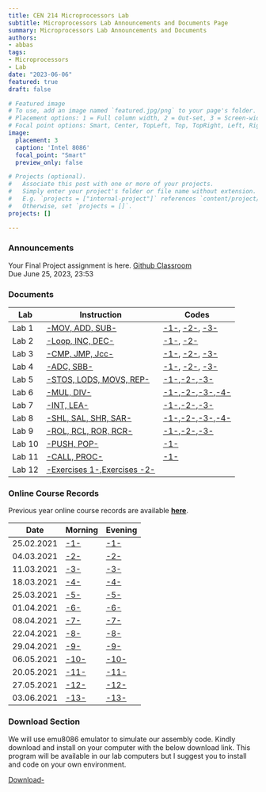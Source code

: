 ```yaml
---
title: CEN 214 Microprocessors Lab
subtitle: Microprocessors Lab Announcements and Documents Page
summary: Microprocessors Lab Announcements and Documents
authors:
- abbas
tags:
- Microprocessors
- Lab
date: "2023-06-06"
featured: true
draft: false

# Featured image
# To use, add an image named `featured.jpg/png` to your page's folder.
# Placement options: 1 = Full column width, 2 = Out-set, 3 = Screen-width
# Focal point options: Smart, Center, TopLeft, Top, TopRight, Left, Right, BottomLeft, Bottom, BottomRight
image:
  placement: 3
  caption: 'Intel 8086'
  focal_point: "Smart"
  preview_only: false

# Projects (optional).
#   Associate this post with one or more of your projects.
#   Simply enter your project's folder or file name without extension.
#   E.g. `projects = ["internal-project"]` references `content/project/deep-learning/index.md`.
#   Otherwise, set `projects = []`.
projects: []

---
```


### Announcements

Your Final Project assignment is here.
[Github Classroom](https://classroom.github.com/a/W2h3gMYX)  
Due June 25, 2023, 23:53

### Documents

|Lab|Instruction|Codes|
|---|---|---|
|Lab 1|[-MOV, ADD, SUB-](slides/lab1.pdf)|[-1-](codes/1-1.asm), [-2-](codes/1-2.asm), [-3-](codes/1-3.asm)|
|Lab 2|[-Loop, INC, DEC-](slides/lab2.pdf)|[-1-](codes/2-1.asm), [-2-](codes/2-2.asm)|
|Lab 3|[-CMP, JMP, Jcc-](slides/lab3.pdf)|[-1-](codes/3-1.asm), [-2-](codes/3-2.asm), [-3-](codes/3-3.asm)|
|Lab 4|[-ADC, SBB-](slides/lab4.pdf)|[-1-](codes/4-1.asm), [-2-](codes/4-2.asm), [-3-](codes/4-3.asm)|
|Lab 5|[-STOS, LODS, MOVS, REP-](slides/lab5.pdf)|[-1-](codes/5-1.asm),[-2-](codes/5-2.asm),[-3-](codes/5-3.asm)|
|Lab 6|[-MUL, DIV-](slides/lab6.pdf)|[-1-](codes/6-1.asm),[-2-](codes/6-2.asm),[-3-](codes/6-3.asm),[-4-](codes/6-4.asm)|
|Lab 7|[-INT, LEA-](slides/lab7.pdf)|[-1-](codes/7-1.asm),[-2-](codes/7-2.asm),[-3-](codes/7-3.asm)|
|Lab 8|[-SHL, SAL, SHR, SAR-](slides/lab8.pdf)|[-1-](codes/8-1.asm),[-2-](codes/8-2.asm),[-3-](codes/8-3.asm),[-4-](codes/8-4.asm)|
|Lab 9|[-ROL, RCL, ROR, RCR-](slides/lab9.pdf)|[-1-](codes/9-1.asm),[-2-](codes/9-2.asm),[-3-](codes/9-3.asm)|
|Lab 10|[-PUSH, POP-](slides/lab10.pdf)|[-1-](codes/10.asm)|
|Lab 11|[-CALL, PROC-](slides/lab11.pdf)|[-1-](codes/11.asm)|
|Lab 12|[-Exercises 1-](slides/exercises1.pdf),[Exercises -2-](slides/exercises2.pdf)||

### Online Course Records

Previous year online course records are available [**here**](https://cukurova-my.sharepoint.com/:f:/g/personal/2019913002_ogr_cu_edu_tr/EpLrBTucRyNGvy-WrSg23J8B7jve5vCvtaI3nwo1fbPfYQ?e=XGBcan).

|Date|Morning|Evening|
|---|---|---|
|25.02.2021|[-1-](https://cukurova-my.sharepoint.com/:v:/g/personal/2019913002_ogr_cu_edu_tr/ES3shCAklL9JjYjPZVps1mkBlegLj7DoZxto4fvxy1ySeA?e=MPuKy5)|[-1-](https://cukurova-my.sharepoint.com/:v:/g/personal/2019913002_ogr_cu_edu_tr/EQYq1v0jDGRNv5w5L72iPGQBs6n9tmHQ4pYygBGwa3csjw?e=hrEOtG)|
|04.03.2021|[-2-](https://cukurova-my.sharepoint.com/:v:/g/personal/2019913002_ogr_cu_edu_tr/EVPjUAF0CptPtlxgUZgBm9MBxiK3en5FlEkn2m7KaxzSIA?e=geeGGq)|[-2-](https://cukurova-my.sharepoint.com/:v:/g/personal/2019913002_ogr_cu_edu_tr/Eda77Ee20qVGlYKGMtzAKGgB5dVn08rS4LxgAgQmbz23_Q?e=CnMJxf)|
|11.03.2021|[-3-](https://cukurova-my.sharepoint.com/:v:/g/personal/2019913002_ogr_cu_edu_tr/EXG0QxAwQilGmouXpZjnr0wBSus5wiy59NbJqXtJTsvWsg?e=WgcSck)|[-3-](https://cukurova-my.sharepoint.com/:v:/g/personal/2019913002_ogr_cu_edu_tr/EamCrgytr_xIsOVA3_CFlVEBpiHSbsh2xHSQzn1dqEkphQ?e=aytZyP)|
|18.03.2021|[-4-](https://cukurova-my.sharepoint.com/:v:/g/personal/2019913002_ogr_cu_edu_tr/EVoNQprtVUVCrKNAqu0H3JEBTZ8sxvn2EzY4ETtXmK5wzA?e=drAqyj)|[-4-](https://cukurova-my.sharepoint.com/:v:/g/personal/2019913002_ogr_cu_edu_tr/EYFqhYQIzf5Mva1Bn4q9cHwB278gyW5BA-PLCk9bX0-nVw?e=kFn1Pu)|
|25.03.2021|[-5-](https://cukurova-my.sharepoint.com/:v:/g/personal/2019913002_ogr_cu_edu_tr/ERjdLPyUS09FtwEG-13QeQoBBg5-DNjKb-OZn_J43JZxCg?e=YqrQVX)|[-5-](https://cukurova-my.sharepoint.com/:v:/g/personal/2019913002_ogr_cu_edu_tr/EZopf24BhZ9GlebDAG5JOIkBMo6Stp5R0Aio-BzfWr5eWw?e=W0CQTg)|
|01.04.2021|[-6-](https://cukurova-my.sharepoint.com/:v:/g/personal/2019913002_ogr_cu_edu_tr/EeJ-IyPPwWNHr_P6r7GESpkBtttHilCZEjq2ID_3r_BD-w?e=Md1vVI)|[-6-](https://cukurova-my.sharepoint.com/:v:/g/personal/2019913002_ogr_cu_edu_tr/EeGT3joNYq1MkhKG9Pzv7DgBRlFP_9QZPPnavLafT478ig?e=mF9P3H)|
|08.04.2021|[-7-](https://cukurova-my.sharepoint.com/:v:/g/personal/2019913002_ogr_cu_edu_tr/ERSCKJenAHlKvYf1KisJ_1cBkGz-uhpFcGswwOdaAKs18g?e=qJp6Mj)|[-7-](https://cukurova-my.sharepoint.com/:v:/g/personal/2019913002_ogr_cu_edu_tr/Ea_BWGPdyuBLuCBcW8X94OsBrMXYZTsY69RjpGBm-b6PrQ?e=OLdRlk)|
|22.04.2021|[-8-](https://cukurova-my.sharepoint.com/:v:/g/personal/2019913002_ogr_cu_edu_tr/EXCVCL2v3vhCvdElpeki0RsBynd_fH11q53S_EJZqpk8KQ?e=VIgBTf)|[-8-](https://cukurova-my.sharepoint.com/:v:/g/personal/2019913002_ogr_cu_edu_tr/EeeqRVxAgdxBoup_ilvOGqsBNiZmHvZw1jAjhpwR3gCyVA?e=dbIxKa)|
|29.04.2021|[-9-](https://cukurova-my.sharepoint.com/:v:/g/personal/2019913002_ogr_cu_edu_tr/EW3xccy-mf5Iugq8MVQcIcMB67akbJVqwCRHZBBFE1qRHw?e=LXhmmf)|[-9-](https://cukurova-my.sharepoint.com/:v:/g/personal/2019913002_ogr_cu_edu_tr/EWoaZDSFQJRFrc17yGdVCeEB1deDHVoLvlpUrml_owkGeA?e=2Xn5aa)|
|06.05.2021|[-10-](https://cukurova-my.sharepoint.com/:v:/g/personal/2019913002_ogr_cu_edu_tr/EZOPO31aa49OtH2Nj86pi7sBZUOFIxC2mzokEfvdVbGNIg?e=tLfPGe)|[-10-](https://cukurova-my.sharepoint.com/:v:/g/personal/2019913002_ogr_cu_edu_tr/EQm9hjxP5r9GimEkwYSXH8gBPju2vlTx-JNGI7g6osG9BA?e=sd4yuE)|
|20.05.2021|[-11-](https://cukurova-my.sharepoint.com/:v:/g/personal/2019913002_ogr_cu_edu_tr/ES05G-0nlTdLgbf0XyI1G9gB0BXU9UPVhCKvywl5knVu5g?e=IWfQGY)|[-11-](https://cukurova-my.sharepoint.com/:v:/g/personal/2019913002_ogr_cu_edu_tr/EcgECnzEZVNHoT6qga4oWYQB_sdXussjFt0-NbDQCDT7oA?e=t9HeH0)|
|27.05.2021|[-12-](https://cukurova-my.sharepoint.com/:v:/g/personal/2019913002_ogr_cu_edu_tr/EWthz2oN9sdMqvU-iFnC9N4BXei4pLbZR0WWEQMTN8AhQA?e=TSDNk2)|[-12-](https://cukurova-my.sharepoint.com/:v:/g/personal/2019913002_ogr_cu_edu_tr/EakcgPldogxDpbgvHm1f8i4BgM5OrcPb3r5peRI8NHw6Nw?e=fNjDhA)|
|03.06.2021|[-13-](https://cukurova-my.sharepoint.com/:v:/g/personal/2019913002_ogr_cu_edu_tr/EWnOfkR1keJMnY2CFdpZ6x0BUUJMwReX2Zh8zWhyb6OthA?e=lxyXzx)|[-13-](https://cukurova-my.sharepoint.com/:v:/g/personal/2019913002_ogr_cu_edu_tr/EfpaAGVZzjhGgseIFCwL9K4BXRFVqUVMeWA20W08bSpVVw?e=E6cfs7)|

### Download Section

We will use emu8086 emulator to simulate our assembly code. Kindly download and install on your computer with the below download link. This program will be available in our lab computers but I suggest you to install and code on your own environment.

[Download-](/lab/cen214-microprocessors/emu8086.rar)